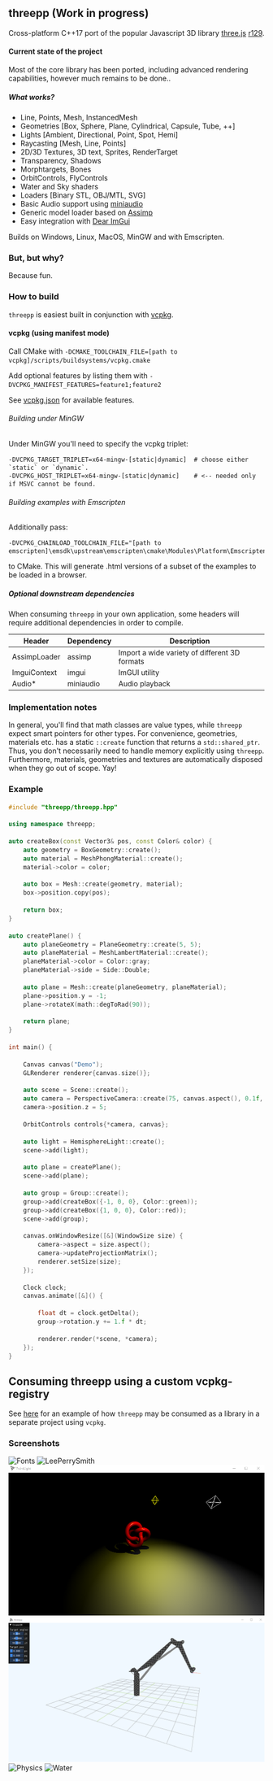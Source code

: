 ## threepp (Work in progress)

Cross-platform C++17 port of the popular Javascript 3D library [three.js](https://github.com/mrdoob/three.js/) [r129](https://github.com/mrdoob/three.js/tree/r129).


#### Current state of the project

Most of the core library has been ported, including advanced rendering capabilities, 
however much remains to be done..

##### What works?

* Line, Points, Mesh, InstancedMesh
* Geometries [Box, Sphere, Plane, Cylindrical, Capsule, Tube, ++]  
* Lights [Ambient, Directional, Point, Spot, Hemi]
* Raycasting [Mesh, Line, Points]
* 2D/3D Textures, 3D text, Sprites, RenderTarget
* Transparency, Shadows
* Morphtargets, Bones
* OrbitControls, FlyControls
* Water and Sky shaders
* Loaders [Binary STL, OBJ/MTL, SVG]
* Basic Audio support using [miniaudio](https://miniaud.io/docs/manual/index.html)
* Generic model loader based on [Assimp](https://github.com/assimp/assimp)
* Easy integration with [Dear ImGui](https://github.com/ocornut/imgui)

Builds on Windows, Linux, MacOS, MinGW and with Emscripten.

### But, but why?

Because fun. 


### How to build

`threepp` is easiest built in conjunction with [vcpkg](https://vcpkg.io/en/index.html).

#### vcpkg (using manifest mode)

Call CMake with `-DCMAKE_TOOLCHAIN_FILE=[path to vcpkg]/scripts/buildsystems/vcpkg.cmake`

Add optional features by listing them with `-DVCPKG_MANIFEST_FEATURES=feature1;feature2`

See [vcpkg.json](vcpkg.json) for available features.

###### Building under MinGW

Under MinGW you'll need to specify the vcpkg triplet:
```shell
-DVCPKG_TARGET_TRIPLET=x64-mingw-[static|dynamic]  # choose either `static` or `dynamic`.
-DVCPKG_HOST_TRIPLET=x64-mingw-[static|dynamic]    # <-- needed only if MSVC cannot be found. 
```

###### Building examples with Emscripten

Additionally pass:
```shell
-DVCPKG_CHAINLOAD_TOOLCHAIN_FILE="[path to emscripten]\emsdk\upstream\emscripten\cmake\Modules\Platform\Emscripten.cmake"
```
to CMake. This will generate .html versions of a subset of the examples to be loaded in a browser.

##### Optional downstream dependencies

When consuming `threepp` in your own application, 
some headers will require additional dependencies in order to compile.

| **Header**   | **Dependency** | **Description**                               |
|--------------|----------------|-----------------------------------------------|
| AssimpLoader | assimp         | Import a wide variety of different 3D formats |
| ImguiContext | imgui          | ImGUI utility                                 |
| Audio*       | miniaudio      | Audio playback                                |


### Implementation notes

In general, you'll find that math classes are value types, while `threepp` expect smart pointers for other types. 
For convenience, geometries, materials etc. has a static `::create` function that returns a `std::shared_ptr`.
Thus, you don't necessarily need to handle memory explicitly using `threepp`.
Furthermore, materials, geometries and textures are automatically disposed when they go out of scope.
Yay!

### Example

```cpp
#include "threepp/threepp.hpp"

using namespace threepp;

auto createBox(const Vector3& pos, const Color& color) {
    auto geometry = BoxGeometry::create();
    auto material = MeshPhongMaterial::create();
    material->color = color;
    
    auto box = Mesh::create(geometry, material);
    box->position.copy(pos);
    
    return box;
}

auto createPlane() {
    auto planeGeometry = PlaneGeometry::create(5, 5);
    auto planeMaterial = MeshLambertMaterial::create();
    planeMaterial->color = Color::gray;
    planeMaterial->side = Side::Double;
    
    auto plane = Mesh::create(planeGeometry, planeMaterial);
    plane->position.y = -1;
    plane->rotateX(math::degToRad(90));
    
    return plane;
}

int main() {

    Canvas canvas("Demo");
    GLRenderer renderer{canvas.size()};

    auto scene = Scene::create();
    auto camera = PerspectiveCamera::create(75, canvas.aspect(), 0.1f, 100);
    camera->position.z = 5;
    
    OrbitControls controls{*camera, canvas};

    auto light = HemisphereLight::create();
    scene->add(light);

    auto plane = createPlane();
    scene->add(plane);
    
    auto group = Group::create();
    group->add(createBox({-1, 0, 0}, Color::green));
    group->add(createBox({1, 0, 0}, Color::red));
    scene->add(group);

    canvas.onWindowResize([&](WindowSize size) {
        camera->aspect = size.aspect();
        camera->updateProjectionMatrix();
        renderer.setSize(size);
    });
    
    Clock clock;
    canvas.animate([&]() {
        
        float dt = clock.getDelta();
        group->rotation.y += 1.f * dt;

        renderer.render(*scene, *camera);
    });
}

```

## Consuming threepp using a custom vcpkg-registry

See [here](tests/threepp_vcpkg_test) for an example of how `threepp` may be consumed 
as a library in a separate project using `vcpkg`.

### Screenshots
![Fonts](doc/screenshots/fonts.png)
![LeePerrySmith](doc/screenshots/LeePerrySmith.png)
![Shadows](doc/screenshots/Shadows.PNG)
![Crane](doc/screenshots/crane.png)
![Physics](doc/screenshots/instanced_physics.PNG)
![Water](doc/screenshots/OlympicOctopus.PNG)
